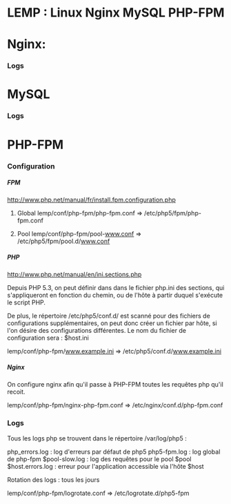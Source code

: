 # LEMP : Linux Nginx MySQL PHP-FPM

# Nginx:

### Logs


# MySQL

### Logs




# PHP-FPM

### Configuration

##### FPM
http://www.php.net/manual/fr/install.fpm.configuration.php

1. Global
lemp/conf/php-fpm/php-fpm.conf => /etc/php5/fpm/php-fpm.conf


2. Pool
lemp/conf/php-fpm/pool-www.conf => /etc/php5/fpm/pool.d/www.conf


##### PHP
http://www.php.net/manual/en/ini.sections.php

Depuis PHP 5.3, on peut définir dans dans le fichier php.ini des sections, qui s'appliqueront en fonction du chemin, 
ou de l'hôte à partir duquel s'exécute le script PHP.

De plus, le répertoire /etc/php5/conf.d/ est scanné pour des fichiers de configurations supplémentaires, on peut donc 
créer un fichier par hôte, si l'on désire des configurations différentes. Le nom du fichier de configuration sera : $host.ini

lemp/conf/php-fpm/www.example.ini => /etc/php5/conf.d/www.example.ini


##### Nginx
On configure nginx afin qu'il passe à PHP-FPM toutes les requêtes php qu'il recoit.

lemp/conf/php-fpm/nginx-php-fpm.conf => /etc/nginx/conf.d/php-fpm.conf


### Logs

Tous les logs php se trouvent dans le répertoire /var/log/php5 : 

php_errors.log : log d'erreurs par défaut de php5
php5-fpm.log : log global de php-fpm
$pool-slow.log : log des requêtes pour le pool $pool
$host.errors.log : erreur pour l'application accessible via l'hôte $host

Rotation des logs : tous les jours

lemp/conf/php-fpm/logrotate.conf => /etc/logrotate.d/php5-fpm